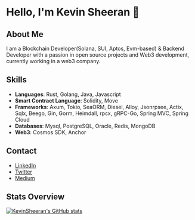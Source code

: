 # Hello, I'm Kevin Sheeran 👋

## About Me
I am a Blockchain Developer(Solana, SUI, Aptos, Evm-based) & Backend Developer with a passion in open source projects and Web3 development, currently working in a web3 company.

## Skills
- **Languages**: Rust, Golang, Java, Javascript
- **Smart Contract Language**: Solidity, Move
- **Frameworks**: Axum, Tokio, SeaORM, Diesel, Alloy, Jsonrpsee, Actix, Sqlx, Beego, Gin, Gorm, Heimdall, rpcx, gRPC-Go, Spring MVC, Spring Cloud
- **Databases**: Mysql, PostgreSQL, Oracle, Redis, MongoDB
- **Web3**: Cosmos SDK, Anchor

## Contact
- [LinkedIn](https://www.linkedin.com/in/kevin-sheeran-182b1a25b/)
- [Twitter](https://x.com/Kevinsheeranxyj)
- [Medium](https://medium.com/@kevinsheeranxyj)

## Stats Overview
[![KevinSheeran's GitHub stats](https://github-readme-stats.vercel.app/api?username=KevinSheeranxyj&hide=contribs,prs&show_icons=true&theme=radical)](https://github.com/anuraghazra/github-readme-stats)
